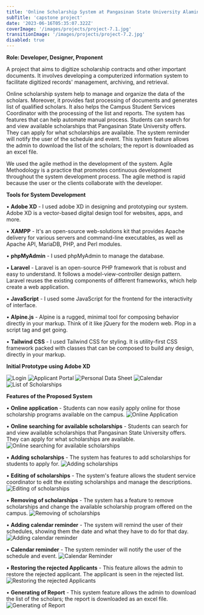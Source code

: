```yaml
---
title: 'Online Scholarship System at Pangasinan State University Alaminos City Campus'
subTitle: 'capstone project'
date: '2023-06-16T05:35:07.322Z'
coverImage: '/images/projects/project-7.1.jpg'
transitionImage: '/images/projects/project-7.2.jpg'
disabled: true
---
```


**Role: Developer, Designer, Proponent**

A project that aims to digitize scholarship contracts and other important documents. It involves developing a computerized information system to facilitate digitized records' management, archiving, and retrieval.

Online scholarship system help to manage and organize the data of the scholars. Moreover, it provides fast processing of documents and generates list of qualified scholars. It also helps the Campus Student Services Coordinator with the processing of the list and reports. The system has features that can help automate manual process. Students can search for and view available scholarships that Pangasinan State University offers. They can apply for what scholarships are available. The system reminder will notify the user of the schedule and event. This system feature allows the admin to download the list of the scholars; the report is downloaded as an excel file.

We used the agile method in the development of the system. Agile Methodology is a practice that promotes continuous development throughout the system development process. The agile method is rapid because the user or the clients collaborate with the developer.

**Tools for System Development**

• **Adobe XD** - I used adobe XD in designing and prototyping our system. Adobe XD is a vector-based digital design tool for websites, apps, and more.

• **XAMPP** - It's an open-source web-solutions kit that provides Apache delivery for various servers and command-line executables, as well as Apache API, MariaDB, PHP, and Perl modules.

• **phpMyAdmin** - I used phpMyAdmin to manage the database.

• **Laravel** - Laravel is an open-source PHP framework that is robust and easy to understand. It follows a model-view-controller design pattern. Laravel reuses the existing components of different frameworks, which help create a web application.

• **JavaScript** - I used some JavaScript for the frontend for the interactivity of interface.

• **Alpine.js** - Alpine is a rugged, minimal tool for composing behavior directly in your markup. Think of it like jQuery for the modern web. Plop in a script tag and get going.

• **Tailwind CSS** - I used Tailwind CSS for styling. It is utility-first CSS framework packed with classes that can be composed to build any design, directly in your markup.

**Initial Prototype using Adobe XD**

![Login](/images/projects/prototype/scholarship-system/login.png)
![Applicant Portal](/images/projects/prototype/scholarship-system/applicant-portal.png)
![Personal Data Sheet](/images/projects/prototype/scholarship-system/personal-data-sheet.png)
![Calendar](/images/projects/prototype/scholarship-system/calendar.png)
![List of Scholarships](/images/projects/prototype/scholarship-system/list-of-scholarships.png)

**Features of the Proposed System**

• **Online application** - Students can now easily apply online for those scholarship programs available on the campus.
![Online Application](/images/projects/system-feature/online-application.png)

• **Online searching for available scholarships** - Students can search for and view available scholarships that Pangasinan State University offers. They can apply for what scholarships are available.
![Online searching for available scholarships](/images/projects/system-feature/online-searching.png)

• **Adding scholarships** - The system has features to add scholarships for students to apply for.
![Adding scholarships](/images/projects/system-feature/adding-scholarship.png)

• **Editing of scholarships** - The system's feature allows the student service coordinator to edit the existing scholarships and manage the descriptions.
![Editing of scholarships](/images/projects/system-feature/editing-scholarship.png)

• **Removing of scholarships** - The system has a feature to remove scholarships and change the available scholarship program offered on the campus.
![Removing of scholarships](/images/projects/system-feature/removing-scholarship.png)

• **Adding calendar reminder** - The system will remind the user of their schedules, showing them the date and what they have to do for that day.
![Adding calendar reminder](/images/projects/system-feature/adding-calendar-reminder.png)

• **Calendar reminder** - The system reminder will notify the user of the schedule and event.
![Calendar Reminder](/images/projects/system-feature/calendar-reminder.png)

• **Restoring the rejected Applicants** - This feature allows the admin to restore the rejected applicant. The applicant is seen in the rejected list.
![Restoring the rejected Applicants](/images/projects/system-feature/restoring-rejected-applicants.png)

• **Generating of Report** - This system feature allows the admin to download the list of the scholars; the report is downloaded as an excel file.
![Generating of Report](/images/projects/system-feature/generating-report.png)
